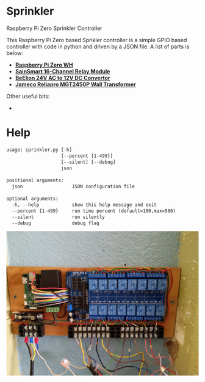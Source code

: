 # Sprinkler
Raspberry Pi Zero Sprinkler Controller

This Raspberry Pi Zero based Sprikler controller is a simple GPIO based controller with code in python and driven by a JSON file.  A list of parts is below:

* [**Raspberry Pi Zero WH**](https://smile.amazon.com/Raspberry-Pi-Zero-WH-Pre-soldered/dp/B07B8MMD3V/)
* [**SainSmart 16-Channel Relay Module**](https://smile.amazon.com/gp/product/B0057OC66U/)
* [**BeElion 24V AC to 12V DC Convertor**](https://smile.amazon.com/gp/product/B01JD6ASF8/)
* [**Jameco Reliapro MGT2450P Wall Transformer**](https://smile.amazon.com/gp/product/B01N3ALUBS/)

Other useful bits:

* 

# Help
```
usage: sprinkler.py [-h]
                    [--percent {1-499}]
                    [--silent] [--debug]
                    json

positional arguments:
  json                  JSON configuration file

optional arguments:
  -h, --help            show this help message and exit
  --percent {1-499}     run time percent (default=100,max=500)
  --silent              run silently
  --debug               debug flag

```

![Sprinkler Controller Photo](Sprinkler_photo.jpg)

